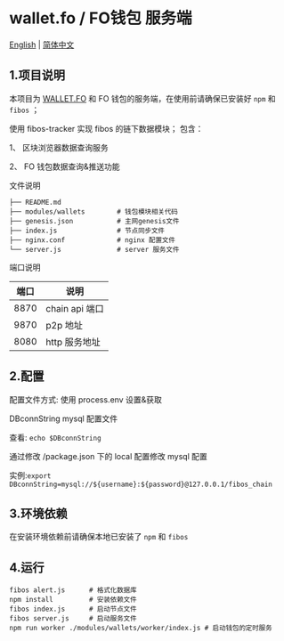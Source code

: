 # wallet.fo / FO钱包 服务端

[English](README.md) | [简体中文](README.zh-CN.md)

## 1.项目说明

本项目为 [WALLET.FO](https://wallet.fo/) 和 FO 钱包的服务端，在使用前请确保已安装好 `npm` 和 `fibos` ；

使用 fibos-tracker  实现 fibos 的链下数据模块；
包含：

1、 区块浏览器数据查询服务

2、 FO 钱包数据查询&推送功能


文件说明

```
├── README.md              
├── modules/wallets        # 钱包模块相关代码
├── genesis.json           # 主网genesis文件
├── index.js               # 节点同步文件
├── nginx.conf             # nginx 配置文件
└── server.js              # server 服务文件
```

端口说明

| 端口 | 说明 |
| --- | --- |
| 8870 | chain api 端口 |
| 9870 | p2p 地址 |
| 8080 | http 服务地址 |


## 2.配置

配置文件方式: 使用 process.env 设置&获取

DBconnString mysql 配置文件

查看: `echo $DBconnString`

通过修改 /package.json 下的 local 配置修改 mysql 配置

实例:`export DBconnString=mysql://${username}:${password}@127.0.0.1/fibos_chain`

## 3.环境依赖

在安装环境依赖前请确保本地已安装了 `npm` 和 `fibos`

## 4.运行

```
fibos alert.js      # 格式化数据库
npm install         # 安装依赖文件
fibos index.js      # 启动节点文件
fibos server.js     # 启动服务文件
npm run worker ./modules/wallets/worker/index.js # 启动钱包的定时服务
```

